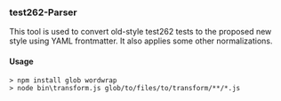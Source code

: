 ### test262-Parser
This tool is used to convert old-style test262 tests to the proposed new style using YAML frontmatter. It also applies some other normalizations.

#### Usage
```
> npm install glob wordwrap
> node bin\transform.js glob/to/files/to/transform/**/*.js
```
